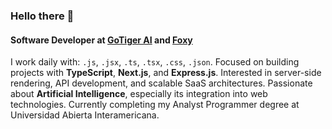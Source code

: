 ### Hello there 👋

#### Software Developer at [GoTiger AI](https://gotiger.ai/) and [Foxy](https://foxy.com.co/)

I work daily with: `.js`, `.jsx`, `.ts`, `.tsx`, `.css`, `.json`.
Focused on building projects with **TypeScript**, **Next.js**, and **Express.js**.
Interested in server-side rendering, API development, and scalable SaaS architectures.
Passionate about **Artificial Intelligence**, especially its integration into web technologies.
Currently completing my Analyst Programmer degree at Universidad Abierta Interamericana.
